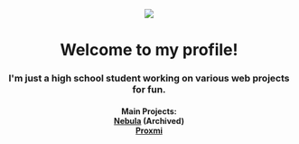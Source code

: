 <p align="center"><img src="https://github.com/nurology1/profile-readme/blob/main/profile256.png"></p>

<div align="center">
  <h1>Welcome to my profile!</h1>
  <h3>I'm just a high school student working on various web projects for fun.</h3>

  <h4>
    Main Projects: <br> 
    <a href="https://github.com/nurology1/Nebula">Nebula</a> (Archived) <br> 
    <a href="https://github.com/nurology1/Proxmi">Proxmi</a>
  </h4>
</div>
